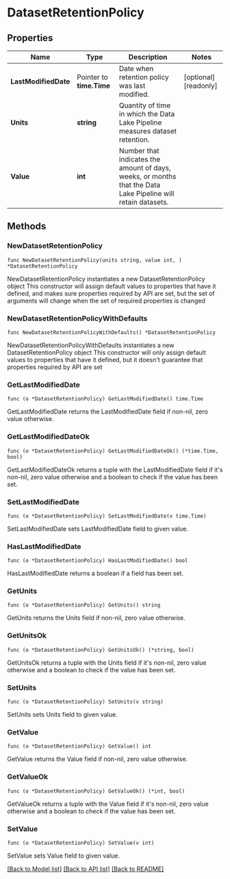 # DatasetRetentionPolicy

## Properties

Name | Type | Description | Notes
------------ | ------------- | ------------- | -------------
**LastModifiedDate** | Pointer to **time.Time** | Date when retention policy was last modified. | [optional] [readonly] 
**Units** | **string** | Quantity of time in which the Data Lake Pipeline measures dataset retention. | 
**Value** | **int** | Number that indicates the amount of days, weeks, or months that the Data Lake Pipeline will retain datasets. | 

## Methods

### NewDatasetRetentionPolicy

`func NewDatasetRetentionPolicy(units string, value int, ) *DatasetRetentionPolicy`

NewDatasetRetentionPolicy instantiates a new DatasetRetentionPolicy object
This constructor will assign default values to properties that have it defined,
and makes sure properties required by API are set, but the set of arguments
will change when the set of required properties is changed

### NewDatasetRetentionPolicyWithDefaults

`func NewDatasetRetentionPolicyWithDefaults() *DatasetRetentionPolicy`

NewDatasetRetentionPolicyWithDefaults instantiates a new DatasetRetentionPolicy object
This constructor will only assign default values to properties that have it defined,
but it doesn't guarantee that properties required by API are set

### GetLastModifiedDate

`func (o *DatasetRetentionPolicy) GetLastModifiedDate() time.Time`

GetLastModifiedDate returns the LastModifiedDate field if non-nil, zero value otherwise.

### GetLastModifiedDateOk

`func (o *DatasetRetentionPolicy) GetLastModifiedDateOk() (*time.Time, bool)`

GetLastModifiedDateOk returns a tuple with the LastModifiedDate field if it's non-nil, zero value otherwise
and a boolean to check if the value has been set.

### SetLastModifiedDate

`func (o *DatasetRetentionPolicy) SetLastModifiedDate(v time.Time)`

SetLastModifiedDate sets LastModifiedDate field to given value.

### HasLastModifiedDate

`func (o *DatasetRetentionPolicy) HasLastModifiedDate() bool`

HasLastModifiedDate returns a boolean if a field has been set.
### GetUnits

`func (o *DatasetRetentionPolicy) GetUnits() string`

GetUnits returns the Units field if non-nil, zero value otherwise.

### GetUnitsOk

`func (o *DatasetRetentionPolicy) GetUnitsOk() (*string, bool)`

GetUnitsOk returns a tuple with the Units field if it's non-nil, zero value otherwise
and a boolean to check if the value has been set.

### SetUnits

`func (o *DatasetRetentionPolicy) SetUnits(v string)`

SetUnits sets Units field to given value.

### GetValue

`func (o *DatasetRetentionPolicy) GetValue() int`

GetValue returns the Value field if non-nil, zero value otherwise.

### GetValueOk

`func (o *DatasetRetentionPolicy) GetValueOk() (*int, bool)`

GetValueOk returns a tuple with the Value field if it's non-nil, zero value otherwise
and a boolean to check if the value has been set.

### SetValue

`func (o *DatasetRetentionPolicy) SetValue(v int)`

SetValue sets Value field to given value.


[[Back to Model list]](../README.md#documentation-for-models) [[Back to API list]](../README.md#documentation-for-api-endpoints) [[Back to README]](../README.md)


